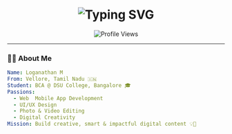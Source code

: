 <h1 align="center">
  <img src="https://readme-typing-svg.demolab.com?font=Fira+Code&weight=700&size=30&pause=1000&color=F97316&center=true&vCenter=true&width=435&lines=Hey%2C+I'm+Loganathan+%F0%9F%91%8B;Web+%26+Mobile+Dev+from+Vellore!;Creative+Editor+%7C+Tech+Lover+%7C+DSU+Student" alt="Typing SVG" />
</h1>

<p align="center">
  <img src="https://komarev.com/ghpvc/?username=lokeshloki65&label=Profile+Views&color=blueviolet&style=flat" alt="Profile Views" />
</p>

---

### 👨‍💻 About Me
```yaml
Name: Loganathan M
From: Vellore, Tamil Nadu 🇮🇳
Student: BCA @ DSU College, Bangalore 🎓
Passions:
  - Web  Mobile App Development
  - UI/UX Design
  - Photo & Video Editing
  - Digital Creativity
Mission: Build creative, smart & impactful digital content 💡🚀



